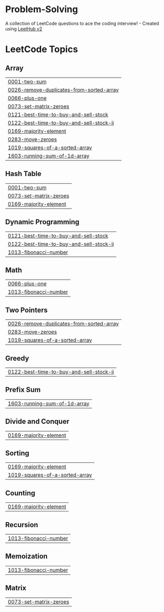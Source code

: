 # Problem-Solving
A collection of LeetCode questions to ace the coding interview! - Created using [LeetHub v2](https://github.com/arunbhardwaj/LeetHub-2.0)

<!---LeetCode Topics Start-->
# LeetCode Topics
## Array
|  |
| ------- |
| [0001-two-sum](https://github.com/shubham05116/Problem-Solving/tree/master/0001-two-sum) |
| [0026-remove-duplicates-from-sorted-array](https://github.com/shubham05116/Problem-Solving/tree/master/0026-remove-duplicates-from-sorted-array) |
| [0066-plus-one](https://github.com/shubham05116/Problem-Solving/tree/master/0066-plus-one) |
| [0073-set-matrix-zeroes](https://github.com/shubham05116/Problem-Solving/tree/master/0073-set-matrix-zeroes) |
| [0121-best-time-to-buy-and-sell-stock](https://github.com/shubham05116/Problem-Solving/tree/master/0121-best-time-to-buy-and-sell-stock) |
| [0122-best-time-to-buy-and-sell-stock-ii](https://github.com/shubham05116/Problem-Solving/tree/master/0122-best-time-to-buy-and-sell-stock-ii) |
| [0169-majority-element](https://github.com/shubham05116/Problem-Solving/tree/master/0169-majority-element) |
| [0283-move-zeroes](https://github.com/shubham05116/Problem-Solving/tree/master/0283-move-zeroes) |
| [1019-squares-of-a-sorted-array](https://github.com/shubham05116/Problem-Solving/tree/master/1019-squares-of-a-sorted-array) |
| [1603-running-sum-of-1d-array](https://github.com/shubham05116/Problem-Solving/tree/master/1603-running-sum-of-1d-array) |
## Hash Table
|  |
| ------- |
| [0001-two-sum](https://github.com/shubham05116/Problem-Solving/tree/master/0001-two-sum) |
| [0073-set-matrix-zeroes](https://github.com/shubham05116/Problem-Solving/tree/master/0073-set-matrix-zeroes) |
| [0169-majority-element](https://github.com/shubham05116/Problem-Solving/tree/master/0169-majority-element) |
## Dynamic Programming
|  |
| ------- |
| [0121-best-time-to-buy-and-sell-stock](https://github.com/shubham05116/Problem-Solving/tree/master/0121-best-time-to-buy-and-sell-stock) |
| [0122-best-time-to-buy-and-sell-stock-ii](https://github.com/shubham05116/Problem-Solving/tree/master/0122-best-time-to-buy-and-sell-stock-ii) |
| [1013-fibonacci-number](https://github.com/shubham05116/Problem-Solving/tree/master/1013-fibonacci-number) |
## Math
|  |
| ------- |
| [0066-plus-one](https://github.com/shubham05116/Problem-Solving/tree/master/0066-plus-one) |
| [1013-fibonacci-number](https://github.com/shubham05116/Problem-Solving/tree/master/1013-fibonacci-number) |
## Two Pointers
|  |
| ------- |
| [0026-remove-duplicates-from-sorted-array](https://github.com/shubham05116/Problem-Solving/tree/master/0026-remove-duplicates-from-sorted-array) |
| [0283-move-zeroes](https://github.com/shubham05116/Problem-Solving/tree/master/0283-move-zeroes) |
| [1019-squares-of-a-sorted-array](https://github.com/shubham05116/Problem-Solving/tree/master/1019-squares-of-a-sorted-array) |
## Greedy
|  |
| ------- |
| [0122-best-time-to-buy-and-sell-stock-ii](https://github.com/shubham05116/Problem-Solving/tree/master/0122-best-time-to-buy-and-sell-stock-ii) |
## Prefix Sum
|  |
| ------- |
| [1603-running-sum-of-1d-array](https://github.com/shubham05116/Problem-Solving/tree/master/1603-running-sum-of-1d-array) |
## Divide and Conquer
|  |
| ------- |
| [0169-majority-element](https://github.com/shubham05116/Problem-Solving/tree/master/0169-majority-element) |
## Sorting
|  |
| ------- |
| [0169-majority-element](https://github.com/shubham05116/Problem-Solving/tree/master/0169-majority-element) |
| [1019-squares-of-a-sorted-array](https://github.com/shubham05116/Problem-Solving/tree/master/1019-squares-of-a-sorted-array) |
## Counting
|  |
| ------- |
| [0169-majority-element](https://github.com/shubham05116/Problem-Solving/tree/master/0169-majority-element) |
## Recursion
|  |
| ------- |
| [1013-fibonacci-number](https://github.com/shubham05116/Problem-Solving/tree/master/1013-fibonacci-number) |
## Memoization
|  |
| ------- |
| [1013-fibonacci-number](https://github.com/shubham05116/Problem-Solving/tree/master/1013-fibonacci-number) |
## Matrix
|  |
| ------- |
| [0073-set-matrix-zeroes](https://github.com/shubham05116/Problem-Solving/tree/master/0073-set-matrix-zeroes) |
<!---LeetCode Topics End-->